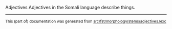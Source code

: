 Adjectives
Adjectives in the Somali language describe things.

* * *

<small>This (part of) documentation was generated from [src/fst/morphology/stems/adjectives.lexc](https://github.com/giellalt/lang-som/blob/main/src/fst/morphology/stems/adjectives.lexc)</small>
